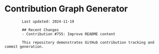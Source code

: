 # Contribution Graph Generator
            
            Last updated: 2024-11-19
            
            ## Recent Changes
            - Contribution #755: Improve README content
            
            This repository demonstrates GitHub contribution tracking and commit generation.
        